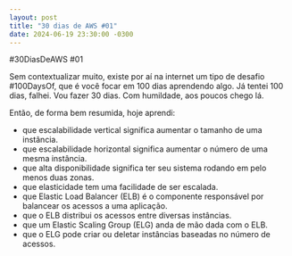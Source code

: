 ```yaml
---
layout: post
title: "30 dias de AWS #01"
date: 2024-06-19 23:30:00 -0300
---
```


#30DiasDeAWS #01

Sem contextualizar muito, existe por aí na internet um tipo de desafio #100DaysOf, que é você focar em 100 dias aprendendo algo.
Já tentei 100 dias, falhei. Vou fazer 30 dias. Com humildade, aos poucos chego lá.

Então, de forma bem resumida, hoje aprendi:
- que escalabilidade vertical significa aumentar o tamanho de uma instância.
- que escalabilidade horizontal significa aumentar o número de uma mesma instância.
- que alta disponibilidade significa ter seu sistema rodando em pelo menos duas zonas.
- que elasticidade tem uma facilidade de ser escalada.
- que Elastic Load Balancer (ELB) é o componente responsável por balancear os acessos a uma aplicação.
- que o ELB distribui os acessos entre diversas instâncias.
- que um Elastic Scaling Group (ELG) anda de mão dada com o ELB.
- que o ELG pode criar ou deletar instâncias baseadas no número de acessos.